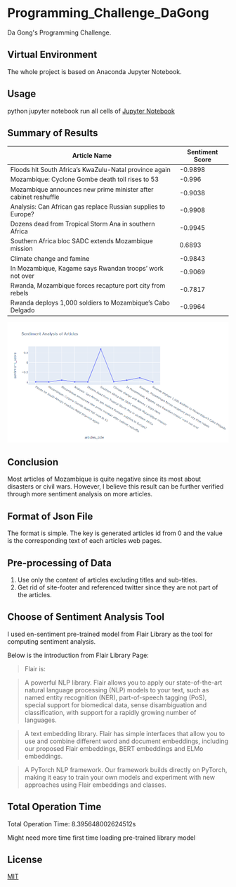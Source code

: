 # Programming_Challenge_DaGong

Da Gong's Programming Challenge.

## Virtual Environment

The whole project is based on Anaconda Jupyter Notebook.

## Usage

python jupyter notebook
run all cells of [Jupyter Notebook](notebook/Programming_Challenge.ipynb)


## Summary of Results

| Article Name  | Sentiment Score |
| ------------- | ------------- |
| Floods hit South Africa’s KwaZulu-Natal province again  | -0.9898 |
| Mozambique: Cyclone Gombe death toll rises to 53| -0.996|
| Mozambique announces new prime minister after cabinet reshuffle|-0.9038|
| Analysis: Can African gas replace Russian supplies to Europe?|-0.9908|
| Dozens dead from Tropical Storm Ana in southern Africa|-0.9945|
| Southern Africa bloc SADC extends Mozambique mission|0.6893|
| Climate change and famine | -0.9843|
| In Mozambique, Kagame says Rwandan troops’ work not over|-0.9069|
| Rwanda, Mozambique forces recapture port city from rebels|-0.7817|
| Rwanda deploys 1,000 soldiers to Mozambique’s Cabo Delgado|-0.9964  |

![line chart](plotly_result.png)

## Conclusion

Most articles of Mozambique is quite negative since its most about disasters or civil wars. However, I believe this result can be further
verified through more sentiment analysis on more articles.

## Format of Json File

The format is simple. The key is generated articles id from 0 and the value is the corresponding text of each articles web pages.

## Pre-processing of Data

1. Use only the content of articles excluding titles and sub-titles.
2. Get rid of site-footer and referenced twitter since they are not part of the articles.

## Choose of Sentiment Analysis Tool

I used en-sentiment pre-trained model from Flair Library as the tool for computing sentiment analysis.

Below is the introduction from Flair Library Page:
>Flair is:

>A powerful NLP library. Flair allows you to apply our state-of-the-art natural language processing (NLP) models to your text, such as named entity recognition (NER), part-of-speech tagging (PoS), special support for biomedical data, sense disambiguation and classification, with support for a rapidly growing number of languages.

>A text embedding library. Flair has simple interfaces that allow you to use and combine different word and document embeddings, including our proposed Flair embeddings, BERT embeddings and ELMo embeddings.

>A PyTorch NLP framework. Our framework builds directly on PyTorch, making it easy to train your own models and experiment with new approaches using Flair embeddings and classes.


## Total Operation Time

Total Operation Time: 8.395648002624512s

Might need more time first time loading pre-trained library model

## License
[MIT](https://choosealicense.com/licenses/mit/)